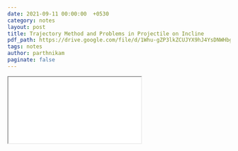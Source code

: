 ```yaml
---
date: 2021-09-11 00:00:00  +0530
category: notes
layout: post
title: Trajectory Method and Problems in Projectile on Incline
pdf_path: https://drive.google.com/file/d/1Whu-gZP3lkZCUJYX9hJ4YsDNWHbg6AAR/preview?usp=sharing
tags: notes
author: parthnikam
paginate: false
---
```


<iframe class="embed-pdf" src="{{ page.pdf_path }}#toolbar=0" seamless="seamless" scrolling="no" style="overflow:hidden"></iframe>
